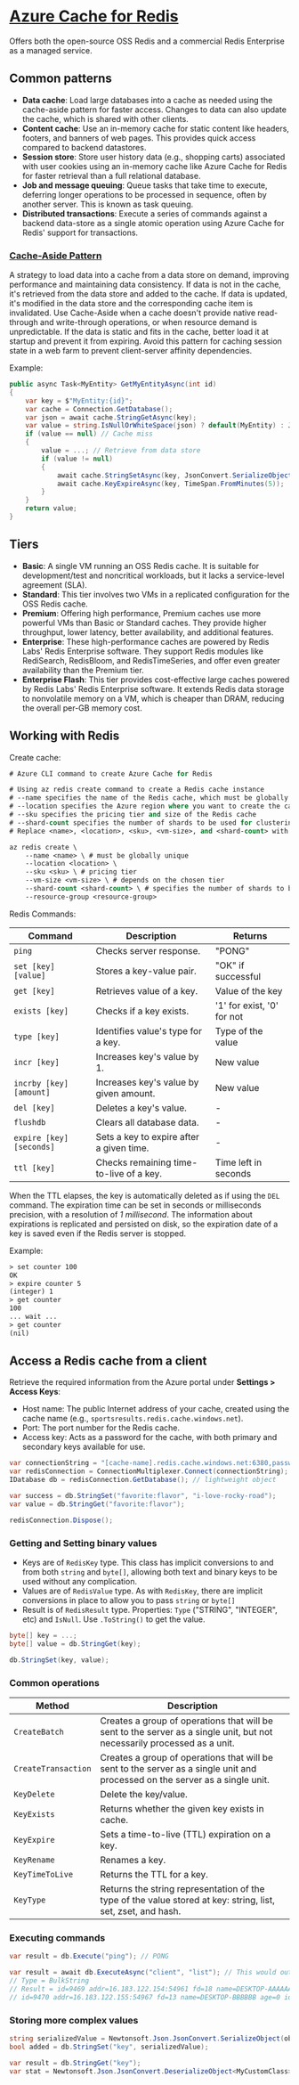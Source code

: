 # [Azure Cache for Redis](https://docs.microsoft.com/en-us/azure/azure-cache-for-redis/)

Offers both the open-source OSS Redis and a commercial Redis Enterprise as a managed service.

## Common patterns

- **Data cache**: Load large databases into a cache as needed using the cache-aside pattern for faster access. Changes to data can also update the cache, which is shared with other clients.
- **Content cache**: Use an in-memory cache for static content like headers, footers, and banners of web pages. This provides quick access compared to backend datastores.
- **Session store**: Store user history data (e.g., shopping carts) associated with user cookies using an in-memory cache like Azure Cache for Redis for faster retrieval than a full relational database.
- **Job and message queuing**: Queue tasks that take time to execute, deferring longer operations to be processed in sequence, often by another server. This is known as task queuing.
- **Distributed transactions**: Execute a series of commands against a backend data-store as a single atomic operation using Azure Cache for Redis' support for transactions.

### [**Cache-Aside Pattern**](https://learn.microsoft.com/en-us/azure/architecture/patterns/cache-aside)

A strategy to load data into a cache from a data store on demand, improving performance and maintaining data consistency. If data is not in the cache, it's retrieved from the data store and added to the cache. If data is updated, it's modified in the data store and the corresponding cache item is invalidated. Use Cache-Aside when a cache doesn't provide native read-through and write-through operations, or when resource demand is unpredictable. If the data is static and fits in the cache, better load it at startup and prevent it from expiring. Avoid this pattern for caching session state in a web farm to prevent client-server affinity dependencies.

Example:

```csharp
public async Task<MyEntity> GetMyEntityAsync(int id)
{
    var key = $"MyEntity:{id}";
    var cache = Connection.GetDatabase();
    var json = await cache.StringGetAsync(key);
    var value = string.IsNullOrWhiteSpace(json) ? default(MyEntity) : JsonConvert.DeserializeObject<MyEntity>(json);
    if (value == null) // Cache miss
    {
        value = ...; // Retrieve from data store
        if (value != null)
        {
            await cache.StringSetAsync(key, JsonConvert.SerializeObject(value));
            await cache.KeyExpireAsync(key, TimeSpan.FromMinutes(5));
        }
    }
    return value;
}
```

## Tiers

- **Basic**: A single VM running an OSS Redis cache. It is suitable for development/test and noncritical workloads, but it lacks a service-level agreement (SLA).
- **Standard**: This tier involves two VMs in a replicated configuration for the OSS Redis cache.
- **Premium**: Offering high performance, Premium caches use more powerful VMs than Basic or Standard caches. They provide higher throughput, lower latency, better availability, and additional features.
- **Enterprise**: These high-performance caches are powered by Redis Labs' Redis Enterprise software. They support Redis modules like RediSearch, RedisBloom, and RedisTimeSeries, and offer even greater availability than the Premium tier.
- **Enterprise Flash**: This tier provides cost-effective large caches powered by Redis Labs' Redis Enterprise software. It extends Redis data storage to nonvolatile memory on a VM, which is cheaper than DRAM, reducing the overall per-GB memory cost.

## Working with Redis

Create cache:

```ps
# Azure CLI command to create Azure Cache for Redis

# Using az redis create command to create a Redis cache instance
# --name specifies the name of the Redis cache, which must be globally unique
# --location specifies the Azure region where you want to create the cache
# --sku specifies the pricing tier and size of the Redis cache
# --shard-count specifies the number of shards to be used for clustering. Only available for Premium and Enterprise tiers
# Replace <name>, <location>, <sku>, <vm-size>, and <shard-count> with your specific values

az redis create \
    --name <name> \ # must be globally unique
    --location <location> \
    --sku <sku> \ # pricing tier
    --vm-size <vm-size> \ # depends on the chosen tier
    --shard-count <shard-count> \ # specifies the number of shards to be used for clustering (Premium and Enterprise only). Max: 10
    --resource-group <resource-group>
```

Redis Commands:

| Command                  | Description                              | Returns                    |
| ------------------------ | ---------------------------------------- | -------------------------- |
| `ping`                   | Checks server response.                  | "PONG"                     |
| `set [key] [value]`      | Stores a key-value pair.                 | "OK" if successful         |
| `get [key]`              | Retrieves value of a key.                | Value of the key           |
| `exists [key]`           | Checks if a key exists.                  | '1' for exist, '0' for not |
| `type [key]`             | Identifies value's type for a key.       | Type of the value          |
| `incr [key]`             | Increases key's value by 1.              | New value                  |
| `incrby [key] [amount]`  | Increases key's value by given amount.   | New value                  |
| `del [key]`              | Deletes a key's value.                   | -                          |
| `flushdb`                | Clears all database data.                | -                          |
| `expire [key] [seconds]` | Sets a key to expire after a given time. | -                          |
| `ttl [key]`              | Checks remaining time-to-live of a key.  | Time left in seconds       |

When the TTL elapses, the key is automatically deleted as if using the `DEL` command. The expiration time can be set in seconds or milliseconds precision, with a resolution of _1 millisecond_. The information about expirations is replicated and persisted on disk, so the expiration date of a key is saved even if the Redis server is stopped.

Example:

```txt
> set counter 100
OK
> expire counter 5
(integer) 1
> get counter
100
... wait ...
> get counter
(nil)
```

## Access a Redis cache from a client

Retrieve the required information from the Azure portal under **Settings > Access Keys**:

- Host name: The public Internet address of your cache, created using the cache name (e.g., `sportsresults.redis.cache.windows.net`).
- Port: The port number for the Redis cache.
- Access key: Acts as a password for the cache, with both primary and secondary keys available for use.

```cs
var connectionString = "[cache-name].redis.cache.windows.net:6380,password=[password-here],ssl=True,abortConnect=False";
var redisConnection = ConnectionMultiplexer.Connect(connectionString); // needs to be kept alive
IDatabase db = redisConnection.GetDatabase(); // lightweight object

var success = db.StringSet("favorite:flavor", "i-love-rocky-road");
var value = db.StringGet("favorite:flavor");

redisConnection.Dispose();
```

### Getting and Setting binary values

- Keys are of `RedisKey` type. This class has implicit conversions to and from both `string` and `byte[]`, allowing both text and binary keys to be used without any complication.
- Values are of `RedisValue` type. As with `RedisKey`, there are implicit conversions in place to allow you to pass `string` or `byte[]`
- Result is of `RedisResult` type. Properties: `Type` ("STRING", "INTEGER", etc) and `IsNull`. Use `.ToString()` to get the value.

```cs
byte[] key = ...;
byte[] value = db.StringGet(key);

db.StringSet(key, value);
```

### Common operations

| Method              | Description                                                                                                                  |
| ------------------- | ---------------------------------------------------------------------------------------------------------------------------- |
| `CreateBatch`       | Creates a group of operations that will be sent to the server as a single unit, but not necessarily processed as a unit.     |
| `CreateTransaction` | Creates a group of operations that will be sent to the server as a single unit and processed on the server as a single unit. |
| `KeyDelete`         | Delete the key/value.                                                                                                        |
| `KeyExists`         | Returns whether the given key exists in cache.                                                                               |
| `KeyExpire`         | Sets a time-to-live (TTL) expiration on a key.                                                                               |
| `KeyRename`         | Renames a key.                                                                                                               |
| `KeyTimeToLive`     | Returns the TTL for a key.                                                                                                   |
| `KeyType`           | Returns the string representation of the type of the value stored at key: string, list, set, zset, and hash.                 |

### Executing commands

```cs
var result = db.Execute("ping"); // PONG
```

```cs
var result = await db.ExecuteAsync("client", "list"); // This would output all the connected clients
// Type = BulkString
// Result = id=9469 addr=16.183.122.154:54961 fd=18 name=DESKTOP-AAAAAA age=0 idle=0 flags=N db=0 sub=1 psub=0 multi=-1 qbuf=0 qbuf-free=0 obl=0 oll=0 omem=0 ow=0 owmem=0 events=r cmd=subscribe numops=5
// id=9470 addr=16.183.122.155:54967 fd=13 name=DESKTOP-BBBBBB age=0 idle=0 flags=N db=0 sub=0 psub=0 multi=-1 qbuf=0 qbuf-free=32768 obl=0 oll=0 omem=0 ow=0 owmem=0 events=r cmd=client numops=17
```

### Storing more complex values

```cs
string serializedValue = Newtonsoft.Json.JsonConvert.SerializeObject(obj);
bool added = db.StringSet("key", serializedValue);

var result = db.StringGet("key");
var stat = Newtonsoft.Json.JsonConvert.DeserializeObject<MyCustomClass>(result.ToString());
```
